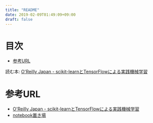```yaml
---
title: "README"
date: 2019-02-09T01:49:09+09:00
draft: false
---
```


# 目次
<!-- START doctoc generated TOC please keep comment here to allow auto update -->
<!-- DON'T EDIT THIS SECTION, INSTEAD RE-RUN doctoc TO UPDATE -->


- [参考URL](#%E5%8F%82%E8%80%83url)

<!-- END doctoc generated TOC please keep comment here to allow auto update -->

読む本: [O'Reilly Japan - scikit-learnとTensorFlowによる実践機械学習](https://www.oreilly.co.jp/books/9784873118345/)

# 参考URL
- [O'Reilly Japan - scikit-learnとTensorFlowによる実践機械学習](https://www.oreilly.co.jp/books/9784873118345/)
- [notebook置き場](https://github.com/mkusaka/tensorflow_tutorial)
